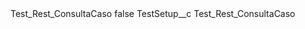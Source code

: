 <?xml version="1.0" encoding="UTF-8"?>
<CustomMetadata xmlns="http://soap.sforce.com/2006/04/metadata" xmlns:xsi="http://www.w3.org/2001/XMLSchema-instance" xmlns:xsd="http://www.w3.org/2001/XMLSchema">
    <label>Test_Rest_ConsultaCaso</label>
    <protected>false</protected>
    <values>
        <field>TestSetup__c</field>
        <value xsi:type="xsd:string">Test_Rest_ConsultaCaso</value>
    </values>
</CustomMetadata>
